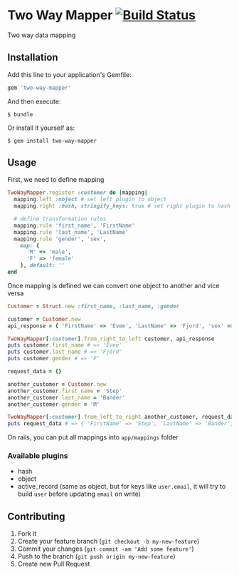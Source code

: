 # Two Way Mapper [![Build Status](https://travis-ci.org/timsly/two-way-mapper.svg?branch=master)](https://travis-ci.org/timsly/two-way-mapper)

Two way data mapping

## Installation

Add this line to your application's Gemfile:

```ruby
gem 'two-way-mapper'
```

And then execute:

    $ bundle

Or install it yourself as:

    $ gem install two-way-mapper

## Usage

First, we need to define mapping

```ruby
TwoWayMapper.register :customer do |mapping|
  mapping.left :object # set left plugin to object
  mapping.right :hash, stringify_keys: true # set right plugin to hash

  # define transformation rules
  mapping.rule 'first_name', 'FirstName'
  mapping.rule 'last_name', 'LastName'
  mapping.rule 'gender', 'sex',
    map: {
      'M' => 'male',
      'F' => 'female'
    }, default: ''
end
```

Once mapping is defined we can convert one object to another and vice versa

```ruby
Customer = Struct.new :first_name, :last_name, :gender

customer = Customer.new
api_response = { 'FirstName' => 'Evee', 'LastName' => 'Fjord', 'sex' => 'female' }

TwoWayMapper[:customer].from_right_to_left customer, api_response
puts customer.first_name # => 'Evee'
puts customer.last_name # => 'Fjord'
puts customer.gender # => 'F'

request_data = {}

another_customer = Customer.new
another_customer.first_name = 'Step'
another_customer.last_name = 'Bander'
another_customer.gender = 'M'

TwoWayMapper[:customer].from_left_to_right another_customer, request_data
puts request_data # => { 'FirstName' => 'Step', 'LastName' => 'Bander', sex: 'male' }
```

On rails, you can put all mappings into `app/mappings` folder

### Available plugins

* hash
* object
* active_record (same as object, but for keys like `user.email`, it will try to build `user` before updating `email` on write)

## Contributing

1. Fork it
2. Create your feature branch (`git checkout -b my-new-feature`)
3. Commit your changes (`git commit -am 'Add some feature'`)
4. Push to the branch (`git push origin my-new-feature`)
5. Create new Pull Request
